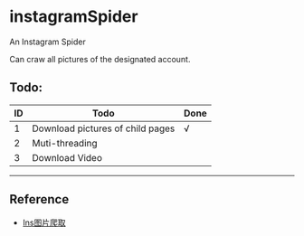 # instagramSpider

An Instagram Spider

Can craw all pictures of the designated account.

## Todo:

| ID  | Todo  | Done  |
|---|---|---|
| 1  | Download pictures of child pages  | √  |
| 2  | Muti-threading  |   |
| 3  | Download Video  |   |

___

## Reference

- [Ins图片爬取](http://www.cnblogs.com/J1ac/p/9344644.html)
